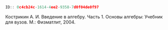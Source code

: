 ```javascript
ID:: 0c4cb24c-1614-4ee2-9358-7d0f04de0f97 
```

Кострикин А. И. Введение в алгебру. Часть 1. Основы алгебры: Учебник для вузов. М.: Физматлит, 2004.